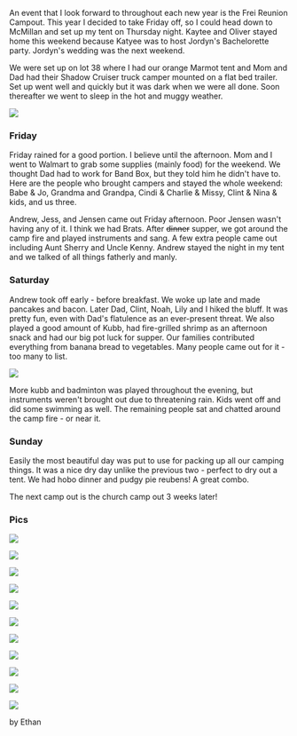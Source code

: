 An event that I look forward to throughout each new year is the Frei Reunion Campout. This year I decided to take Friday off, so I could head down to McMillan and set up my tent on Thursday night.  Kaytee and Oliver stayed home this weekend because Katyee was to host Jordyn's Bachelorette party. Jordyn's wedding was the next weekend.

We were set up on lot 38 where I had our orange Marmot tent and Mom and Dad had their Shadow Cruiser truck camper mounted on a flat bed trailer. Set up went well and quickly but it was dark when we were all done. Soon thereafter we went to sleep in the hot and muggy weather.

![](https://lh3.googleusercontent.com/qLbxWdOpZLkeyOEg1rPGtBCl0FhngldZ-qaWPEOYzb4F1c74qaD_tqR-9wQKcDNP941P_pYv9pJGzg5RVQzyyKZZNn2V6FGktUtoeSDsUvDDJuy6Bn274hpS9eeF41RgVarkZVz6koGVV6bojHhU3zWqVCBgyWZLFScA0Uz9KMoLKf893Hcw892eAaV1s8Z-hCgYnrp91kUm68IyfptGW3FI0JHBrw7azLtja_hFCuqhk4FzYMmnzJTaYwdo27Sg8xzS0lu6Nqg5IcoNP8vCfoGoRh6QJBznlyO2ePKgPw0Nb-LX91qLFaHP9IfsI3FxiUJM3Pi_GyLxcQpI0C4luNrnShypihau5w__VaA9xps5L0tNZgEkB0-8hgaU9ap6knzvlA3k9OUTT03XhZOQEHHTBwKkmbFA2Eza5QzQG_me2YK1ZUA6MFD3GIT7dpFct0vrcsNqu0sCtUXln4qjsvdRxmrF_tvXXt8o-LJOUDq5lvuZObo_7uwNlCrO_MvqzEEJOWaPVI3Undt72UiSklTZGat29EhclayvX_uIIyK_JduXGEsx9k0KWADvLtmMvvzNSCyJjFzbIOLGR4PWIlyvkX4rPiWDfZTeC4QoLeOoVzoaW5zpYg=w1689-h951-no)

### Friday

Friday rained for a good portion. I believe until the afternoon. Mom and I went to Walmart to grab some supplies (mainly food) for the weekend. We thought Dad had to work for Band Box, but they told him he didn't have to. Here are the people who brought campers and stayed the whole weekend: Babe & Jo, Grandma and Grandpa, Cindi & Charlie & Missy, Clint & Nina & kids, and us three.

Andrew, Jess, and Jensen came out Friday afternoon. Poor Jensen wasn't having any of it. I think we had Brats. After ~~dinner~~ supper, we got around the camp fire and played instruments and sang. A few extra people came out including Aunt Sherry and Uncle Kenny.  Andrew stayed the night in my tent and we talked of all things fatherly and manly.

### Saturday

Andrew took off early - before breakfast. We woke up late and made pancakes and bacon. Later Dad, Clint, Noah, Lily and I hiked the bluff. It was pretty fun, even with Dad's flatulence as an ever-present threat. We also played a good amount of Kubb, had fire-grilled shrimp as an afternoon snack and had our big pot luck for supper. Our families contributed everything from banana bread to vegetables. Many people came out for it - too many to list.

![](https://lh3.googleusercontent.com/GM5MNxc_B-CQUm8g3Ime-4F-VxYUWkO3ydUOjMRLTHwrifTvvxHKWtUAhy5CvDW39x9VPRY8DyntE3GOk2c3V15hA5YdDWzkkcNLaAM7GWUutlxOLy5J3uYnpOaxQlZ6zL47vFOXoUfl281OHeQqiDancqH9OjDXMQOvP5JyxYHahoJBvc1_lk_7lSyqLRzDHzQaveknz2iqeusfYn6H6WuXrrnee2Nhl0G4vKQsHZPRzyJTuYpVXBedGgPhSBEliuX9cJNnv4awN4IjH5sdQ8xMPyroePqLjQb0DeX-Bs_XATyBPVVcHWvRzy5SK9hhr4KDp9nk7W7MmlvPszaKFbp8VdufONeVHDidjYa94ea2LZ_elDRmUcCuF-coWlz3n8fOyM8SD1HG3xURDH6kyjRinoI9nB8QmuxIQfO8y1O0suQBTyWscWvYYb-rq5iTJxOOaOkba0wScBLDzrbL9cyjFiuU_xk_U7s3VSp13TWxfrYtL4KxUm_nURqAR20bIbVlXy1cou9Zk8OvpTVNrXRHS4QOgVQ70zhixhHRgJbo6Om-RQeIssX2nRaETOHdqXSx2WcaMElc6ptWg48nMMu1wo3uE7tnaxAmjjWmmMdcQAyQtH2i5g=w1689-h951-no)

More kubb and badminton was played throughout the evening, but instruments weren't brought out due to threatening rain. Kids went off and did some swimming as well.  The remaining people sat and chatted around the camp fire - or near it.

### Sunday

Easily the most beautiful day was put to use for packing up all our camping things. It was a nice dry day unlike the previous two - perfect to dry out a tent. We had hobo dinner and pudgy pie reubens! A great combo.

The next camp out is the church camp out 3 weeks later!

### Pics

![](https://lh3.googleusercontent.com/XeWT-u8ho0xA2NKJnt3ll6Jp0-WocYaqpMMGpIBzQ71ro8zuSTBEjNPLjeDtK-EX2YEfHL__xSi-XJnuiFw9PfWEnnYkhkq44Jk0h2jl_5LKmyomOevauxTsOIeFiXiFt_82-AAyyTc0YTUr2H5YF71lSnnBcWPUJcJNo-jTAm0f6XXkr1cHas2HORoYPizsOzQTwCB1Gxtt6bC0rlOHYRj5ZBZVEacgVHZvkuf3qiVZw-fwl9NRn9we6p8LaYRBNg8_KYlYn59PUNHetjYKgDE-waeiuWkei9K7-C810vT-KzI6Dn-YJhApn2UiLr6fhDS5BEpbHb1p9KpLmKcuBbdMmqmG8QJ4gk3forcv8AaTN8VIRUZ73AbV7hWMjp9-Dpg0Vz5vWSVRGZwe2YYbiWmEOzF2njWi3GDTedw6grg7o4OEh2bB1TSDwkDUxo2_e7ycgYQ9ssFn7pqMxRfFpLz5rVvCW2EyuauBpR7JLQR_h-w-mgKDHX175kAcxfZMYRZs3twRJCNXK8D1SsSoHoE7-o8VaZ963S6QsYBfatTfK7dZCpxUapwymuiR0KgYVwrWHaf6lAj5usc-x2DFJMIGPe1E8f72iY6fR8mCPJyq9R-BkRq0Og=w713-h950-no)

![](https://lh3.googleusercontent.com/snAqNk4dCY31Hhp02-T1imTlXtZuAt8Awr0bPVRFg54tlFun4TUiLdPgWB9vFJEhjVYaenOJQVCc-xmJt2SLwaGi8d8Rs82BB4LOuq4A-L61OEp4zyYl1Kk8UgCKRNoGsPYbm-ic8gsqX21CBnowRxJdkMtTDSWWWdrQlUenAWr31hIR_D14Calrr9eA-M2Sg4apnXvH3l9BXYRYDMncAvNkOGEyRPS-cMaAbTCVj72_n0rMZS-HwO-AYlhlt5XXihzHvPaAFcMIsMvX4XccK1nDnElsTDA0bNKtQHp9VJhy46nnLj8Q7s3PY5RmIn1slIgxVlkYNkHRykr1RDbLUQjNW0_hqF1dyqMWC1ww8X_b8nPgbqN-auxcTTIynst1tIyaA7ZfsQ4cPlQyva1CGYSqvMQmbRkSaxZc8YGvoFmvz1-Ft3MnOiX72gRXId_LN7ER_0F3NTCcT0S44e1LucSuiIEM5WfMmBFwrXytgWqawNwzFdfD7p1u1WEjDgEN1XLmM3bvCPqUu63olwmeJGFbWwB16EGBh05VdaaAsHUhotoovrz0ZROSyv7t1WTUpU3-AvHRAv2maej2jPzAGSRRoRGxapChOlnR232W29svcgqPqiiEqA=w1689-h951-no)

![](https://lh3.googleusercontent.com/EsdUFwZFT5xEpREBefjgyDl3J7AimNkVXH3oLdLPBLkAfvGr7mvMUSH9WmY2QL6GRqG1HuYkhAIL1lyF6SVqXVKpZpw6ItHuLV63vXjo22tNMUmcHnB4JHMrIHhKuSM2SSwPg8SWd64VTi_Io9aVs0JszLhgePBZQMqlOv5qTTSUAv5b8BTOadI3OXYyqEpmanzl1xoEON4mPsT6YRc4zr8xO2UG-p8l4B4xQ9M6lM9Yz0dj74JkfFq5Pbp8i_OAEYTTyHqbB5vuJM33vjdtcwduyjgqFXF4dcPexNjNEsCLxWdtPsXaRsJYqPKq1jzZZJu5Uagn87oGxcUf-a_QpO2bfm3nv2tin3e2FdCbK6PosqwSoa4R_CUPX4Cy7z1sQRcZLoYNFSTzSd4rNB3xpsviNP_zxqYnqm-dsV8C2UNlKH2ueJAf56nLGT6g1fXqKObyk8vBA1CQzPJK8ooKLJ3Vho_NwwdKkNXNxpKAkVQY40dMaGPzC9yKw66RlYRSdhjUDCu5gLCefxIzMHIH3HCDul89ACgYaOQB6UXgDw8gxmBCIKW1EuFDjEIcwW3xaJuEH7Sa-UXLvohF8NrhZzmWFUJjTsQjax7ue6nrbcBh8Ci1SCQxDQ=w1689-h951-no)

![](https://lh3.googleusercontent.com/IdyHoIDOjQS4ntxATA64hRhz6EOd0Ikhpgo7MP97mjgP66I5SGOue332FWP1BBx3jXhoJUUAcjZ-kSWyNzUS_Ne0yO84_op7hCX7VFPblsprhZbRu9afG8MskpafUiEpgibX3HOCFAmp3WDPaxBcDZbhd47RIa21DbSeCrjhTNX1m01meuypabCqv5DObgAscKmbOLhevTcK0F2KWa4hysmM1erwCZH2XJOZ0H8wbJb3j_0d0mQsIjuO4YN4sDvEffosXF9wvp74KsweOmA8LoK-XUVXApRC9ZaVFeF7Vw0F6O2IU35DYS1DoNSDijL_TpW1oStZkvQ3TEGP8DEPlChFIN9620qljJV2Qo47YsVggT4AYwwMbA8ow_w9h4m2Z7VqQzyamOobu9GRxZ7yUQhitJ-R2M20WyhJpz8Klwq8jXf3SrUNSx0il_y_kYrtIBPtKT-xCGkK0LT5CKaROKZylW_oJG88142lHj_IwapI9ExwcQAxswQoNCclsNg5G0E4AkpD4bOMvf5LQGcvgixCuaKhL1dN-uLouVooQslGQjClSJw93UU6IMzYBxaUYLlddXIRqt5J3LArW2Qa7fajrSyykmLMnd4G74ZtXchJco0EY4x7ZA=w1689-h951-no)

![](https://lh3.googleusercontent.com/KEkJN96syuv8u9XXTLPPODB-Q9NMCRcMYIl4wv9hnGIuDv4Fe8kGzRnUJbf3Z2ai1ocj27iwQivR6TsBw8F5pHimPR2vKoLdn5jr1uBM7iFhsRwRIIcNXXesS0OgrCkVEyHSPIrWTJnFhYQjg_khOXqSs5HVYF7Mvn2Lwt2RVqKXrgh_yNfuLO3OOTrRbXLsVPmBqFGRvEO_74xKbs8kGhRL1PA4Wr05U9H89rlYLh2OuJoEmasoQ1k5Hv8neoQ3kKZmMzADqZup5ntIZPpuc74xoAuwvCokXSMGJ0547cPXrHJnP6n2dUu-xp8ef_ug2GZ1O9nURLDXFCeGPTzdzwC9eAy5WxpEG0vnXu_YAgypJDZhKSA44Pp1XjdqpixiE9NXQ4VW1rg_lAtpwCsyhz4amDJ6ClcK8DtwmD2mIZyu0Yq6t1AH9aJvUXkuTGh1lTOA1ti-LNa0N7GImhSJNVT2y0VL3NKr-cKpSLA94a1F1XfK75tdLqhPV-fCsIInho-3vbkcMkZZY8-7SXknlWVmB7QL9D1OKAC3F6yZyg8Ed5uoyaGDB17ARQU1104kZx_V6x_AVbVkR8ZOEs2Mq6K7ZpWziYX60wOZ0P4H8QP6TYri0abN0A=w535-h950-no)

![](https://lh3.googleusercontent.com/D-2lXfqXgGcO1sD5a6NoEHSHxA9Wq6xNLuoUzWw6xWTExLNKw7Vx5W9l0wDQYsOpGQhLEbkjIGUC235qOuX4DXsKs0v6ioUJ5RQ9wr7Qv4ScJfz2ni5TVBp4-ZyI50cIXut7lm4EYIkEN2Urlmfb4ZacHsverPWdAGNNaS-8OsCCU3nfts_6s2-qVjwxVVX9x1Qi1IOhbt7HI1vq7JwfSTJA9JtDZhRDiVhpX95j72ryUX5wqLSojF9N04AE8nI_WBKqSMRHkLWa8ldkkLAzPryxNWcKfp_sOcPpjfOBMu0oATjw6E0MPyRi4lOyoxcWjsPrnguPZ0yIF3nh8jtf0g6npYu7VQa5Gltce_h9NF0KI2FNU4Nb_l8rDL-f3fVF2lv1ga0tkrkF4yA6Y_reISlWg3Zflla_sL7_MPCPq-TH26W6G4JScQBj8w3eeCqhTbn8EevO0x8tHMg8XESSfb5oceQryIiPvpzOTI6RrwP3feDsLONBn7Q9SzI-nnqQb8-lXh-VNLDv8wNKYRiwJyp82Kyhg7XZeJJRSZeyIr6Q0qIvuXP-rHnplBBeictYkyoJmFOvhIx55MsvSLMK--4EHPi4Qq90po3iii7oMuJtEEvUheyh5g=w960-h540-no)

![](https://lh3.googleusercontent.com/746KLYwtZWF4lyMATKxxaMSDbqJXgBUvTGiFbUHtPrmEDNJkwkIWA-6DWoCHf-eSZRL1j9HOh_C-5g0BI0TC5j-QjHOa2rbnSS6wmYUe2nmcIU3WftMJG9thsSt8P55rNbujQmMs86qWTqi9tjJ-ELoQQ18fLJaVGKzHdromVceVTsLifb-Cc9pm2HV-fL9XKdEyGwfeEKUi1pE_ADzApXg9a4V7kzDDmad0te3H5CCPkgCOhTC_IEBm_CHldnm39squGpbtUidiqDzosVozGDZCY_hB4rJIHCAXdyEHC4N8kKY0OnBlaW81-cIlamhO2nELIbpfrJ7vARjjsai3R2-8vOixqchUgoy7Ruk0U8shb8nfWahm5BWla-2y1uHBCcZnJBuNjwKgwfGLvHvnNPAoHI5M9IbB8LPYh5K3fv0okvz5_Jhj3_5RpFMYWAe7jdqqAv_t8qgrVhOCJIUa2L_1qzBjRy1S95WXx9nLUxvHTL3duODgNRWcXhGEtMDMelOTANWisns_LL7VXPwvmvFcIQPpkWw0Vpfbt7AqUmR4ULzYM-4CpQ1VIN5Ac4Yffbf8D59EUL0P7E9BqKvCq_MDtohQgdhNWN5ua_eLTpVsGQh0RvcLlw=w960-h540-no)

![](https://lh3.googleusercontent.com/m1Nc4KbJBJ39OP1SrVV76hSz5HI9K7mLxSrTnec9Jp3iuEnLyZdzkVzICt9ZfQ9kq_X2mSJrYrnEo2T_XVUQwhB6fUyygF0geVhic-BmPw28YuYXyVj0i8lzGuQr0NhcGXaHTGRks-gQuX6umSMEIJjdbnP0C6psj8FdoIYsuSyEqBbCoWTtCqVNubildAcmV5MjTTKt03MZ78Zd1qOUS2xaNIGm6hdUUP_n7xxQVu5KxVzUexLVMmxZX-xuDySa_cj02LWjPy3x_DoZsbFYZpZnIykF9BBcKEfQlYC9RU72ktBmYfEil_eg4GJxBjn0E4tHpP24YcCJv5_6vlWgYpef5txwdeSagLbIx77xXtJ5VxTDDRMSaWVGbPxBZl0HthHcm7Ck3YOUCydIjTZJCrZuYas0X-bthcDO6e1CSXwTePQyJVTgmuSeN90wmVGAXLy2ki5dWJm80RVotILBOB84Ay-AsL8mrGOx7zZOB6Q1-UZ8Zb0V1fn8SjIdupclXByMO1HUcbDylUwuoe9KP5XE2rxUuEQnp3H6ZtejYkXBLPtXW6nl4WwrqVSAtrlk0H5yppQFTVeA4hXNjS31IgklreCelLXjOHC3AITC2kkHbj_20IGzCg=w496-h901-no)

![](https://lh3.googleusercontent.com/2apKGhLTry8SVntILPh5dmp1-3wYeQJX4Kec8vyXl6YGZkfa-Wsh4EcrWyqNgoC6KTvvf1pLD_GTxq2BCbIJ3Ph5BsrKFt-xGDp64ELkvQKB3BoE5DQekQjrzXfEO3tGn5w5I9W782wxqZCY8tX3zQw7wHzXK6l9rDT9TdQUsm7bE7VPuErQzrsRiD1WpTQpdGdpl7G9N67rVtNF2oFQj2ypZMP8fDhPkD6zmyQJeWHGl2dic0RO0oBvF7vbmMN0XzntkJxZOLqbFYZQgCvqre2FPuKvMRIyDzAfHSPrycgthIkafsfpiuJX1qX1CXZJvqiowfdaIVLyXvyPYhznZOvQfO31_lGb8d2T46mwm2ET9gSy8ytRBJB54kmIcGpzjeftxnRr6rt_clxhxbdSa43-Oq4O3xKDo2yaAHTyxXI_kIZxhK58xxQjr4sH2ne-25OpF3urqXVpxcNpJMYLJl-2yjHgeE1LCN5FxoMFm366gf-If3XwQxarRKIeHLS6P97ayiSaxAErADI8KjL2aUS5awljLoOPAU7Dl6l2Eh4EvWf9NMhz-dgULqtryatBrSj2bu4ECwkxqeMfrDwOcVIHGBrzhM_jvcIL1PFGwjdacE71K3OXBw=w496-h901-no)

![](https://lh3.googleusercontent.com/Z0VHvBpN3IDBZj2uWqgC97_nV22CxafFgeXCRdSXgivFpWsjZv52fyePmFq1pnuT59JkbUIzdNIj7SAIupOSPC-y6tCoL_nC8OPYFyL6eLSlDdIhKwna0DdLFRp9U7fb0QOK5GdPsF6Q1ZsJ96rRpjOkazCMuSpp5_ARJgcn1v5SIpNw7bbkYLTqtEvmweGGCFB94KzEMJ6yRSB4hSIbivbj3nEnYcJZAc2hksEV_sLOqmxs2pE0PFxqlSjRMXvK1iNDU4HOGN_0Jd1TFTDzsB1SblDtt6wpwEYPdRE8ANS7guHdvKATpi0fhMqEKSDLem6ad3Fy3EG_5D4fQcBjBCuRFxAcnn5R8aomTlt8qhlVm0wWkYpDGJMIdvYuP1c3KSWEQ48V3oKaaBWi5-U3Wzuu4i1AYyxFrQSlaTRy996dIlWJxGfhu65oyW6PweGVeFbbBOBG5F97eXssqFwRCnoU_hIGjO_CRd9OEaUtlYn1d1rP0jfopovwN7BdLxHRW55p1McRVwXkgqBfuFArY2NJKBtZrTaEVwVMmel48xtsFcWGb3kB9Qz7VGHozLk2xN-U7Y7XQfs4I5Zp6_F2Fk4QytlmJbiWVeshJMHsE_TgpxIAx7H11Q=w496-h901-no)

![](https://lh3.googleusercontent.com/pqqSZcMZ4zx8iNgUg-Z9ehDoLGrWSLEt1QNIZCexnV_YkZTlIVnNwzF5X8SR7kWYRvOzYwU9Z6fJpw0CFRrgV0H8UresqpDgP0PMBQxlA_N-10V9brEaTECtAW8z-AJcsCRJfjKw8unioOf_IDaIe781w9-jcTD6mVqJyO5LIHY9qjyMT3UZXcv4e17cMNuhxni6U9QBNMhiRbhisg-tDsuYbxr01jDKhrV5Q9vJEU9x0h37XXJ4tkyEcLDsPUQew8IrYVuiwOfJ8YhTfg2Uz3KVyfaYKSOd60Kesdxf4XYO1gwsMTwU8Ubr1YjTxBStkvHpJBFXUp1D5Nxv6-Ow_G0cvofP8rkMJ19kGC12bjxF-NjjsYViFWrHCLA0A4LCMi7Qj9F0OZ6qqDOoSLt3Y-df51dVzcFOB_IilCUx3LWaGzNoqLedSw8nIkVGYFBPrbjIHuJqEDm1bGQ-Rhp6nSry_7Qyvalyd4D-CzNCOROJWO74SGPSyAt6VFhLayXJx6v6RiMBf05wZnOD7jtgMeYqEavq3NJshsbyS1Y8d4-aKlFpzHrCXoasJmx4RVqCENJZ4KarSlP9wPIel_Jlr5_DQxTWqbeDxWOK6a8MGmsfKw4hpuIY8A=w496-h901-no)

by Ethan

